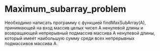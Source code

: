 # Maximum_subarray_problem
Необходимо написать программу с функцией findMaxSubArray(A),
принимающей на вход массив целых чисел А ненулевой длины и
возвращающей непрерывный подмассив массива А ненулевой длины,
который имеет наибольшую сумму среди всех непрерывных
подмассивов массива А.
